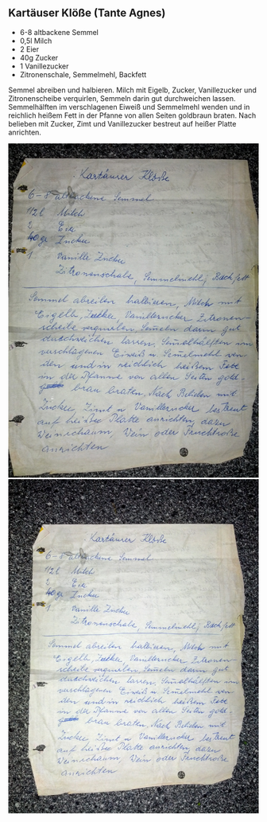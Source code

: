 ## Kartäuser Klöße (Tante Agnes)

- 6-8 altbackene Semmel
- 0,5l Milch
- 2 Eier
- 40g Zucker
- 1 Vanillezucker
- Zitronenschale, Semmelmehl, Backfett

Semmel abreiben und halbieren. Milch mit Eigelb, Zucker, Vanillezucker und Zitronenscheibe verquirlen, Semmeln darin gut durchweichen lassen. Semmelhälften im verschlagenen Eiweiß und Semmelmehl wenden und in reichlich heißem Fett in der Pfanne von allen Seiten goldbraun braten. Nach belieben mit Zucker, Zimt und Vanillezucker bestreut auf heißer Platte anrichten.

![Kartäuser Klöße 1](img/kartaeuser-kloesse-tante1.jpg) ![Kartäuser Klöße 2](img/kartaeuser-kloesse-tante2.jpg)

